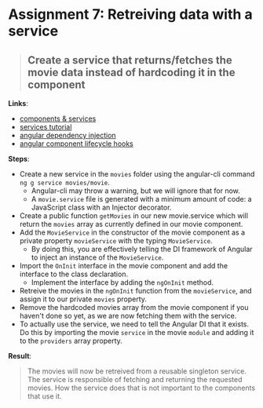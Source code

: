 Assignment 7: Retreiving data with a service
==============================================

> ## Create a service that returns/fetches the movie data instead of hardcoding it in the component

**Links**:
- [components & services](https://angular-2-training-book.rangle.io/handout/migrate/ng-metadata/components-and-services.html)
- [services tutorial](https://angular.io/docs/ts/latest/tutorial/toh-pt4.html)
- [angular dependency injection](https://angular-2-training-book.rangle.io/handout/di/)
- [angular component lifecycle hooks](https://angular-2-training-book.rangle.io/handout/advanced-components/component_lifecycle.html)

**Steps**:
- Create a new service in the `movies` folder using the angular-cli command `ng g service movies/movie`.
  - Angular-cli may throw a warning, but we will ignore that for now.
  - A `movie.service` file is generated with a minimum amount of code: a JavaScript class with an Injector decorator.
- Create a public function `getMovies` in our new movie.service which will return the `movies` array as currently defined in our movie component.
- Add the `MovieService` in the constructor of the movie component as a private property `movieService` with the typing `MovieService`. 
    - By doing this, you are effectively telling the DI framework of Angular to inject an instance of the `MovieService`.
- Import the `OnInit` interface in the movie component and add the interface to the class declaration.
  - Implement the interface by adding the `ngOnInit` method.
- Retreive the movies in the `ngOnInit` function from the `movieService`, and assign it to our private `movies` property.
- Remove the hardcoded movies array from the movie component if you haven't done so yet, as we are now fetching them with the service.
- To actually use the service, we need to tell the Angular DI that it exists. Do this by importing the movie `service` in the movie `module` and adding it to the `providers` array property.

**Result**:
> The movies will now be retreived from a reusable singleton service. The service is responsible of fetching and returning the requested movies.
> How the service does that is not important to the components that use it.